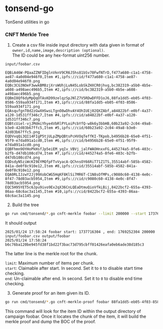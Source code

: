 # tonsend-go

TonSend utilities in go

### CNFT Merkle Tree

1. Create a csv file inside input directory with data given in format of `owner,id,name,image,description (optional)`.  
The ID could be any hex-format uint256 number.

`input/foobar.csv`
```
EQBiA46W-PQaaZZNFIDglnVknV9CR6J5hs81bSv70FwfNTrD,f477a680-c1a1-4758-ae87-4a0d04e946f0,Item #1,ipfs://cid/f477a680-c1a1-4758-ae87-4a0d04e946f0.png
EQBc3CG3NOeF3wwkBM8zjXrsWUhjLuN45LobSkZHXCR0jhvg,bc382319-a5b0-4b5e-a608-a498aec496b5,Item #2,ipfs://cid/bc382319-a5b0-4b5e-a608-a498aec496b5.png
EQBmI8Qf6dyMpQqOTAsKD99zelqzSpJNlZ7V5RDwDFFD1oJ6,88fa1dd5-eb05-4f03-8586-559aa934f171,Item #3,ipfs://cid/88fa1dd5-eb05-4f03-8586-559aa934f171.png
EQAsqufgnT0d2zGwXHSwsLTgnO8wDhvAY4OhIUEj02QXZAbf,a84822bf-e0bf-4a37-a120-1d531ff346c7,Item #4,ipfs://cid/a84822bf-e0bf-4a37-a120-1d531ff346c7.png
EQBtcUiel-vjJMdmiYhye4VbRlPYLoiPcbYfQ-w8k6y3bbHB,60b23a92-2c04-49a8-b3e0-42d03b67ffc5,Item #5,ipfs://cid/60b23a92-2c04-49a8-b3e0-42d03b67ffc5.png
EQDVvqQi3QI14FIgP5tjULpZMpQBtsPcHVOqTeffKI-TKpob,b4956b28-65e0-4f51-95f9-e7da891a1cd0,Item #6,ipfs://cid/b4956b28-65e0-4f51-95f9-e7da891a1cd0.png
EQBFhmn9OYHoPkHsfJp5eiEM_yqIv_VBVj_jalFWAOHnxxFG,445274a5-8fe6-403c-b2fb-d47db108cd74,Item #7,ipfs://cid/445274a5-8fe6-403c-b2fb-d47db108cd74.png
EQDsdyN5ziWcKI9EYMQfpFTvVyacA-QChnsOY66RiT71Z1TS,35514abf-585b-4582-841a-de0f8c910e12,Item #8,ipfs://cid/35514abf-585b-4582-841a-de0f8c910e12.png
EQA0RLIJzwY2Jj99XobCWG5HqKF8KlSi7MR6T-C1N8sOfMPs,c9080c60-4138-4e0c-8f47-78d03acb5954,Item #9,ipfs://cid/c9080c60-4138-4e0c-8f47-78d03acb5954.png
EQC5H95YET5c6Jpu9ivo9Ex2qX36CnLQEaDtmuQioVfkLBij,8422bcf2-655a-4393-86aa-68c6ac3a1145,Item #10,ipfs://cid/8422bcf2-655a-4393-86aa-68c6ac3a1145.png
```

2. Build the tree
```bash
go run cmd/tonsend/*.go cnft-merkle foobar --limit 200000 --start 1737676800 --end 1895443200
```

It should output
```
2025/01/24 17:58:24 foobar start: 1737716304 , end: 1769252304 200000 input/foobar.csv output/foobar
2025/01/24 17:58:24 b6c76ba120be945fd38f1bd22f3bac73d795cbff01426eafa0eb6ade38d185c3
```

The latter line is the merkle root for the chunk.

`limit`: Maximum number of items per chunk.  
`start`: Claimable after start. In second. Set it to `0` to disable start time checking.  
`end`: Un-claimable after end. In second. Set it to `0` to disable end time checking.  

3. Generate proof for an item given its ID.
```bash
go run cmd/tonsend/*.go cnft-merkle-proof foobar 88fa1dd5-eb05-4f03-8586-559aa934f171
```

This command will look for the item ID within the output directory of campaign foobar. Once it locates the chunk of the item, it will build the merkle proof and dump the BOC of the proof.